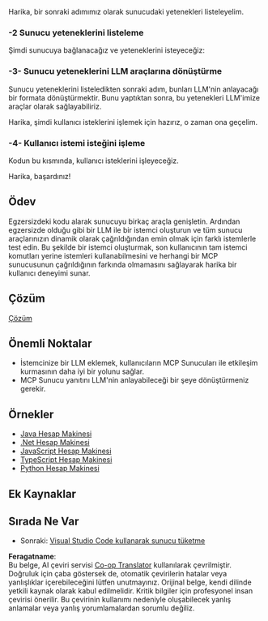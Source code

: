<!--
CO_OP_TRANSLATOR_METADATA:
{
  "original_hash": "bc3ae5af5973160abba9976cb5a4704c",
  "translation_date": "2025-06-13T11:31:08+00:00",
  "source_file": "03-GettingStarted/03-llm-client/README.md",
  "language_code": "tr"
}
-->
Harika, bir sonraki adımımız olarak sunucudaki yetenekleri listeleyelim.

### -2 Sunucu yeteneklerini listeleme

Şimdi sunucuya bağlanacağız ve yeteneklerini isteyeceğiz:

### -3- Sunucu yeteneklerini LLM araçlarına dönüştürme

Sunucu yeteneklerini listeledikten sonraki adım, bunları LLM'nin anlayacağı bir formata dönüştürmektir. Bunu yaptıktan sonra, bu yetenekleri LLM'imize araçlar olarak sağlayabiliriz.

Harika, şimdi kullanıcı isteklerini işlemek için hazırız, o zaman ona geçelim.

### -4- Kullanıcı istemi isteğini işleme

Kodun bu kısmında, kullanıcı isteklerini işleyeceğiz.

Harika, başardınız!

## Ödev

Egzersizdeki kodu alarak sunucuyu birkaç araçla genişletin. Ardından egzersizde olduğu gibi bir LLM ile bir istemci oluşturun ve tüm sunucu araçlarınızın dinamik olarak çağrıldığından emin olmak için farklı istemlerle test edin. Bu şekilde bir istemci oluşturmak, son kullanıcının tam istemci komutları yerine istemleri kullanabilmesini ve herhangi bir MCP sunucusunun çağrıldığının farkında olmamasını sağlayarak harika bir kullanıcı deneyimi sunar.

## Çözüm

[Çözüm](/03-GettingStarted/03-llm-client/solution/README.md)

## Önemli Noktalar

- İstemcinize bir LLM eklemek, kullanıcıların MCP Sunucuları ile etkileşim kurmasının daha iyi bir yolunu sağlar.
- MCP Sunucu yanıtını LLM'nin anlayabileceği bir şeye dönüştürmeniz gerekir.

## Örnekler

- [Java Hesap Makinesi](../samples/java/calculator/README.md)
- [.Net Hesap Makinesi](../../../../03-GettingStarted/samples/csharp)
- [JavaScript Hesap Makinesi](../samples/javascript/README.md)
- [TypeScript Hesap Makinesi](../samples/typescript/README.md)
- [Python Hesap Makinesi](../../../../03-GettingStarted/samples/python)

## Ek Kaynaklar

## Sırada Ne Var

- Sonraki: [Visual Studio Code kullanarak sunucu tüketme](/03-GettingStarted/04-vscode/README.md)

**Feragatname**:  
Bu belge, AI çeviri servisi [Co-op Translator](https://github.com/Azure/co-op-translator) kullanılarak çevrilmiştir. Doğruluk için çaba göstersek de, otomatik çevirilerin hatalar veya yanlışlıklar içerebileceğini lütfen unutmayınız. Orijinal belge, kendi dilinde yetkili kaynak olarak kabul edilmelidir. Kritik bilgiler için profesyonel insan çevirisi önerilir. Bu çevirinin kullanımı nedeniyle oluşabilecek yanlış anlamalar veya yanlış yorumlamalardan sorumlu değiliz.